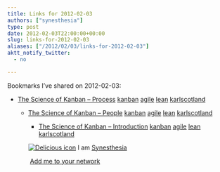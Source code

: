 ```yaml
---
title: Links for 2012-02-03
authors: ["synesthesia"]
type: post
date: 2012-02-03T22:00:00+00:00
slug: links-for-2012-02-03 
aliases: ["/2012/02/03/links-for-2012-02-03"]
aktt_notify_twitter:
  - no

---
```

Bookmarks I&#8217;ve shared on 2012-02-03:

  * [The Science of Kanban &ndash; Process][1] 
    [kanban][2] [agile][3] [lean][4] [karlscotland][5] </li> 
    
      * [The Science of Kanban &ndash; People][6] 
        [kanban][2] [agile][3] [lean][4] [karlscotland][5] </li> 
        
          * [The Science of Kanban &ndash; Introduction][7] 
            [kanban][2] [agile][3] [lean][4] [karlscotland][5] </li> </ul> 
            
            <p class="deliciouslink">
              <a href="https://del.icio.us/synesthesia" title="See all my bookmarks on del.icio.us"><img src="https://www.synesthesia.co.uk/images/deliciousicon.jpg" alt="Delicious icon" /></a>&nbsp;I am <a href="https://del.icio.us/synesthesia" title="See all my bookmarks on del.icio.us">Synesthesia</a>
            </p>
            
            <p class="deliciouslink">
              <a href="https://del.icio.us/network?add=synesthesia" title="Add me to your del.icio.us network"><img src="https://www.synesthesia.co.uk/images/add.gif" alt="" /></a>&nbsp;<a href="https://del.icio.us/network?add=synesthesia" title="Add me to your del.icio.us network">Add me to your network</a>
            </p>

 [1]: https://availagility.co.uk/2012/02/01/the-science-of-kanban-process
 [2]: https://www.delicious.com/synesthesia/kanban
 [3]: https://www.delicious.com/synesthesia/agile
 [4]: https://www.delicious.com/synesthesia/lean
 [5]: https://www.delicious.com/synesthesia/karlscotland
 [6]: https://availagility.co.uk/2012/01/31/the-science-of-kanban-people
 [7]: https://availagility.co.uk/2012/01/30/the-science-of-kanban-introduction